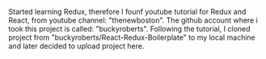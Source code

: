 Started learning Redux, therefore I founf youtube tutorial for Redux and React, from youtube channel:  "thenewboston". The github account where i took this project is called:   "buckyroberts".
Following the tutorial, I cloned project from "buckyroberts/React-Redux-Boilerplate" to my local machine and later decided to upload project here. 
